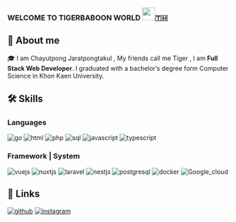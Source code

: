 ### WELCOME TO TIGERBABOON WORLD <img src="https://media.giphy.com/media/hvRJCLFzcasrR4ia7z/giphy.gif" width="29px" height="29px">🇹🇭

## 🚀 About me

🎓 I am Chayutpong Jaratpongtakul , My friends call me Tiger , I am **Full Stack Web Developer**. I graduated with a bachelor’s degree form Computer Science in Khon Kaen University.

## 🛠️ Skills

### Languages

![go](https://img.shields.io/badge/Go-1572B6?style=for-the-badge&logo=go&logoColor=FFFFFF)
![html](https://img.shields.io/badge/HTML5-E34F26?style=for-the-badge&logo=html5&logoColor=white)
![php](https://img.shields.io/badge/Php-777BB4?style=for-the-badge&logo=php&logoColor=FFFFFF)
![sql](https://img.shields.io/badge/Sql-4479A1?style=for-the-badge&logo=mysql&logoColor=FFFFFF)
![javascript](https://img.shields.io/badge/JavaScript-323330?style=for-the-badge&logo=javascript&logoColor=F7DF1E)
![typescript](https://img.shields.io/badge/Typescript-1572B6?style=for-the-badge&logo=typescript&logoColor=FFFFFF)


### Framework | System

![vuejs](https://img.shields.io/badge/Vue.js-35495E?style=for-the-badge&logo=vuedotjs&logoColor=4FC08D)
![nuxtjs](https://img.shields.io/badge/Nuxt.js-FFFFFF?style=for-the-badge&logo=nuxtdotjs&logoColor=00DC82)
![laravel](https://img.shields.io/badge/Laravel-FF2D20?style=for-the-badge&logo=laravel&logoColor=FFFFFF)
![nestjs](https://img.shields.io/badge/Nestjs-FFFFFF?style=for-the-badge&logo=nestjs&logoColor=E0234E)
![postgresql](https://img.shields.io/badge/postgresql-FFFFFF?style=for-the-badge&logo=postgresql)
![docker](https://img.shields.io/badge/Docker-1572B6?style=for-the-badge&logo=docker&logoColor=FFFFFF)
![Google_cloud](https://img.shields.io/badge/Google_cloud-FFFFFF?style=for-the-badge&logo=googlecloud)


## 🔗 Links

<!-- [![portfolio](https://img.shields.io/badge/Portfolio-5340ff?style=for-the-badge&logo=Google-chrome&logoColor=white)](https://tapajyoti-bose.vercel.app/) -->
<!-- [![linked-in](https://img.shields.io/badge/Linked_In-0077B5?style=for-the-badge&logo=LinkedIn&logoColor=white)](https://www.linkedin.com/in/tapajyoti-bose/) -->

[![github](https://img.shields.io/badge/GitHub-000000?style=for-the-badge&logo=GitHub&logoColor=white)](https://github.com/tigerbaboon)
[![instagram](https://img.shields.io/badge/Instagram-E4405F?style=for-the-badge&logo=instagram&logoColor=white)](https://www.instagram.com/tigerbaboon/)

<!--
**tigerbaboon/tigerbaboon** is a ✨ _special_ ✨ repository because its `README.md` (this file) appears on your GitHub profile.

Here are some ideas to get you started:

- 🔭 I’m currently working on ...
- 🌱 I’m currently learning ...
- 👯 I’m looking to collaborate on ...
- 🤔 I’m looking for help with ...
- 💬 Ask me about ...
- 📫 How to reach me: ...
- 😄 Pronouns: ...
- ⚡ Fun fact: ...
-->
